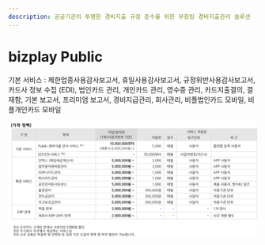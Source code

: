 ```yaml
---
description: 공공기관의 투명한 경비지출 규정 준수를 위한 무증빙 경비지출관리 솔루션
---
```


# bizplay Public

기본 서비스 : 제한업종사용감사보고서, 휴일사용감사보고서, 규정위반사용감사보고서, 카드사 정보 수집 \(EDI\), 법인카드 관리, 개인카드 관리, 영수증 관리, 카드지출결의, 결재함, 기본 보고서, 프리미엄 보고서, 경비지급관리, 회사관리, 비플법인카드 모바일, 비플개인카드 모바일

![](../../.gitbook/assets/undefined%20%284%29.png)

